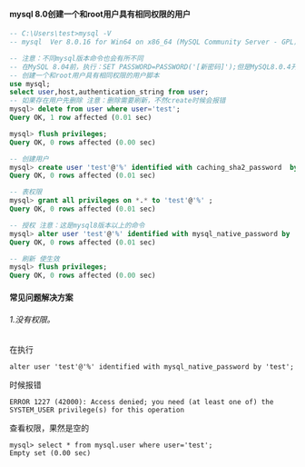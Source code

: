 #### mysql 8.0创建一个和root用户具有相同权限的用户

```sql
-- C:\Users\test>mysql -V
-- mysql  Ver 8.0.16 for Win64 on x86_64 (MySQL Community Server - GPL)

-- 注意：不同mysql版本命令也会有所不同
-- 在MySQL 8.04前，执行：SET PASSWORD=PASSWORD('[新密码]');但是MySQL8.0.4开始，这样默认是不行的。  	因为之前，MySQL的密码认证插件是“mysql_native_password”，而现在使用		 	是“caching_sha2_password”。
-- 创建一个和root用户具有相同权限的用户脚本
use mysql;
select user,host,authentication_string from user;
-- 如果存在用户先删除 注意：删除需要刷新，不然create时候会报错
mysql> delete from user where user='test';
Query OK, 1 row affected (0.01 sec)

mysql> flush privileges;
Query OK, 0 rows affected (0.00 sec)

-- 创建用户
mysql> create user 'test'@'%' identified with caching_sha2_password  by 'test';
Query OK, 0 rows affected (0.01 sec)

-- 表权限
mysql> grant all privileges on *.* to 'test'@'%' ;
Query OK, 0 rows affected (0.01 sec)

-- 授权 注意：这是mysql8版本以上的命令
mysql> alter user 'test'@'%' identified with mysql_native_password by 'test';
Query OK, 0 rows affected (0.01 sec)

-- 刷新 使生效
mysql> flush privileges;
Query OK, 0 rows affected (0.00 sec)


```

#### 常见问题解决方案


###### 1.没有权限。

在执行

```alter user 'test'@'%' identified with mysql_native_password by 'test';```

时候报错

```
ERROR 1227 (42000): Access denied; you need (at least one of) the SYSTEM_USER privilege(s) for this operation
```

查看权限，果然是空的

```
mysql> select * from mysql.user where user='test';
Empty set (0.00 sec)
```





